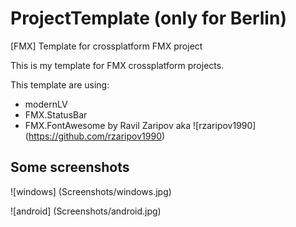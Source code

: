 # ProjectTemplate (only for Berlin)
[FMX] Template for crossplatform FMX project

This is my template for FMX crossplatform projects.

This template are using:
- modernLV
- FMX.StatusBar
- FMX.FontAwesome
by Ravil Zaripov aka ![rzaripov1990] (https://github.com/rzaripov1990)

## Some screenshots
![windows] (Screenshots/windows.jpg)
  
![android] (Screenshots/android.jpg)
